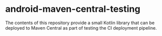 android-maven-central-testing
==

The contents of this repository provide a small Kotlin library that
can be deployed to Maven Central as part of testing the CI deployment
pipeline.
